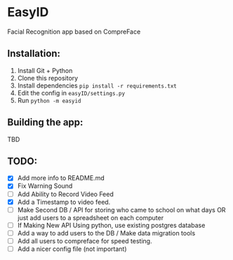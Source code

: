 # EasyID
 Facial Recognition app based on CompreFace

## Installation:
1. Install Git + Python
2. Clone this repository
3. Install dependencies `pip install -r requirements.txt`
4. Edit the config in `easyID/settings.py`
4. Run `python -m easyid`

## Building the app:
TBD

## TODO:
- [x] Add more info to README.md
- [x] Fix Warning Sound
- [ ] Add Ability to Record Video Feed
- [x] Add a Timestamp to video feed.
- [ ] Make Second DB / API for storing who came to school on what days OR just add users to a spreadsheet on each computer 
- [ ] If Making New API Using python, use existing postgres database
- [ ] Add a way to add users to the DB / Make data migration tools
- [ ] Add all users to compreface for speed testing.
- [ ] Add a nicer config file (not important)
